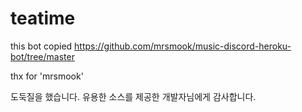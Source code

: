 # teatime

this bot 
copied https://github.com/mrsmook/music-discord-heroku-bot/tree/master

thx for 'mrsmook'

도둑질을 했습니다. 유용한 소스를 제공한 개발자님에게 감사합니다.
